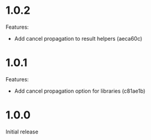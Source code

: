 # 1.0.2

Features:

- Add cancel propagation to result helpers (aeca60c)

# 1.0.1

Features:

- Add cancel propagation option for libraries (c81ae1b)

# 1.0.0

Initial release
